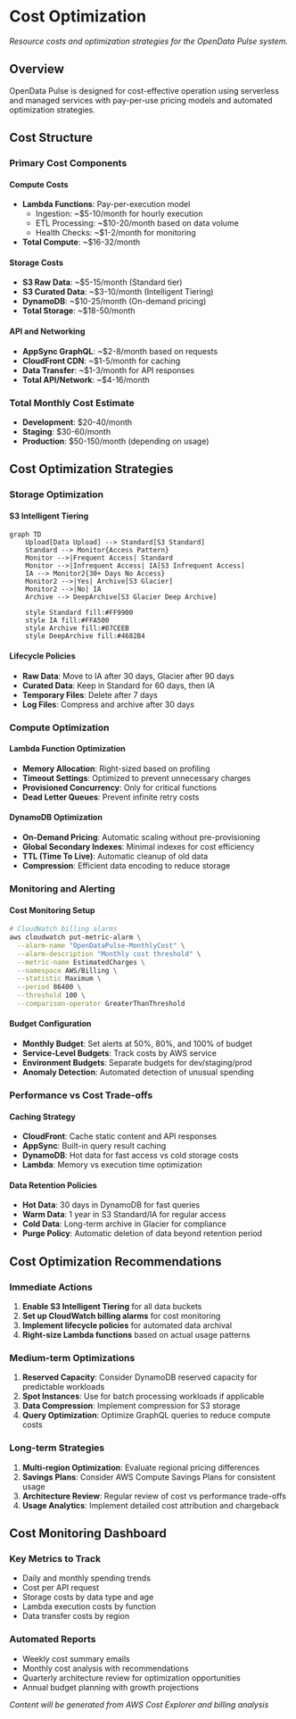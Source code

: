 # Cost Optimization

*Resource costs and optimization strategies for the OpenData Pulse system.*

## Overview

OpenData Pulse is designed for cost-effective operation using serverless and managed services with pay-per-use pricing models and automated optimization strategies.

## Cost Structure

### Primary Cost Components

#### Compute Costs
- **Lambda Functions**: Pay-per-execution model
  - Ingestion: ~$5-10/month for hourly execution
  - ETL Processing: ~$10-20/month based on data volume
  - Health Checks: ~$1-2/month for monitoring
- **Total Compute**: ~$16-32/month

#### Storage Costs
- **S3 Raw Data**: ~$5-15/month (Standard tier)
- **S3 Curated Data**: ~$3-10/month (Intelligent Tiering)
- **DynamoDB**: ~$10-25/month (On-demand pricing)
- **Total Storage**: ~$18-50/month

#### API and Networking
- **AppSync GraphQL**: ~$2-8/month based on requests
- **CloudFront CDN**: ~$1-5/month for caching
- **Data Transfer**: ~$1-3/month for API responses
- **Total API/Network**: ~$4-16/month

### Total Monthly Cost Estimate
- **Development**: $20-40/month
- **Staging**: $30-60/month  
- **Production**: $50-150/month (depending on usage)

## Cost Optimization Strategies

### Storage Optimization

#### S3 Intelligent Tiering
```mermaid
graph TD
    Upload[Data Upload] --> Standard[S3 Standard]
    Standard --> Monitor{Access Pattern}
    Monitor -->|Frequent Access| Standard
    Monitor -->|Infrequent Access| IA[S3 Infrequent Access]
    IA --> Monitor2{30+ Days No Access}
    Monitor2 -->|Yes| Archive[S3 Glacier]
    Monitor2 -->|No| IA
    Archive --> DeepArchive[S3 Glacier Deep Archive]
    
    style Standard fill:#FF9900
    style IA fill:#FFA500
    style Archive fill:#87CEEB
    style DeepArchive fill:#4682B4
```

#### Lifecycle Policies
- **Raw Data**: Move to IA after 30 days, Glacier after 90 days
- **Curated Data**: Keep in Standard for 60 days, then IA
- **Temporary Files**: Delete after 7 days
- **Log Files**: Compress and archive after 30 days

### Compute Optimization

#### Lambda Function Optimization
- **Memory Allocation**: Right-sized based on profiling
- **Timeout Settings**: Optimized to prevent unnecessary charges
- **Provisioned Concurrency**: Only for critical functions
- **Dead Letter Queues**: Prevent infinite retry costs

#### DynamoDB Optimization
- **On-Demand Pricing**: Automatic scaling without pre-provisioning
- **Global Secondary Indexes**: Minimal indexes for cost efficiency
- **TTL (Time To Live)**: Automatic cleanup of old data
- **Compression**: Efficient data encoding to reduce storage

### Monitoring and Alerting

#### Cost Monitoring Setup
```bash
# CloudWatch billing alarms
aws cloudwatch put-metric-alarm \
  --alarm-name "OpenDataPulse-MonthlyCost" \
  --alarm-description "Monthly cost threshold" \
  --metric-name EstimatedCharges \
  --namespace AWS/Billing \
  --statistic Maximum \
  --period 86400 \
  --threshold 100 \
  --comparison-operator GreaterThanThreshold
```

#### Budget Configuration
- **Monthly Budget**: Set alerts at 50%, 80%, and 100% of budget
- **Service-Level Budgets**: Track costs by AWS service
- **Environment Budgets**: Separate budgets for dev/staging/prod
- **Anomaly Detection**: Automated detection of unusual spending

### Performance vs Cost Trade-offs

#### Caching Strategy
- **CloudFront**: Cache static content and API responses
- **AppSync**: Built-in query result caching
- **DynamoDB**: Hot data for fast access vs cold storage costs
- **Lambda**: Memory vs execution time optimization

#### Data Retention Policies
- **Hot Data**: 30 days in DynamoDB for fast queries
- **Warm Data**: 1 year in S3 Standard/IA for regular access
- **Cold Data**: Long-term archive in Glacier for compliance
- **Purge Policy**: Automatic deletion of data beyond retention period

## Cost Optimization Recommendations

### Immediate Actions
1. **Enable S3 Intelligent Tiering** for all data buckets
2. **Set up CloudWatch billing alarms** for cost monitoring
3. **Implement lifecycle policies** for automated data archival
4. **Right-size Lambda functions** based on actual usage patterns

### Medium-term Optimizations
1. **Reserved Capacity**: Consider DynamoDB reserved capacity for predictable workloads
2. **Spot Instances**: Use for batch processing workloads if applicable
3. **Data Compression**: Implement compression for S3 storage
4. **Query Optimization**: Optimize GraphQL queries to reduce compute costs

### Long-term Strategies
1. **Multi-region Optimization**: Evaluate regional pricing differences
2. **Savings Plans**: Consider AWS Compute Savings Plans for consistent usage
3. **Architecture Review**: Regular review of cost vs performance trade-offs
4. **Usage Analytics**: Implement detailed cost attribution and chargeback

## Cost Monitoring Dashboard

### Key Metrics to Track
- Daily and monthly spending trends
- Cost per API request
- Storage costs by data type and age
- Lambda execution costs by function
- Data transfer costs by region

### Automated Reports
- Weekly cost summary emails
- Monthly cost analysis with recommendations
- Quarterly architecture review for optimization opportunities
- Annual budget planning with growth projections

*Content will be generated from AWS Cost Explorer and billing analysis*